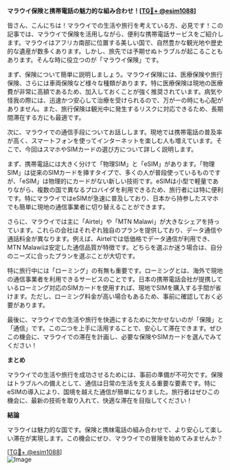 **マラウイ保険と携帯電話の魅力的な組み合わせ！[[TG💪+ @esim1088](https://t.me/s/esim1088)]**

皆さん、こんにちは！マラウイでの生活や旅行を考えている方、必見です！この記事では、マラウイで保険を活用しながら、便利な携帯電話サービスをご紹介します。マラウイはアフリカ南部に位置する美しい国で、自然豊かな観光地や歴史的な遺産が数多くあります。しかし、旅先では予期せぬトラブルが起こることもあります。そんな時に役立つのが「マラウイ保険」です。

まず、保険について簡単に説明しましょう。マラウイ保険には、医療保険や旅行保険、さらには車両保険など様々な種類があります。特に医療保険は現地の医療費が非常に高額であるため、加入しておくことが強く推奨されています。病気や怪我の際には、迅速かつ安心して治療を受けられるので、万が一の時にも心配がありません。また、旅行保険は観光中に発生するリスクに対応できるため、長期間滞在する方にも最適です。

次に、マラウイでの通信手段についてお話しします。現地では携帯電話の普及率が高く、スマートフォンを使ってインターネットを楽しむ人も増えています。そこで、今回はスマホやSIMカードの選び方について詳しく説明します。

まず、携帯電話には大きく分けて「物理SIM」と「eSIM」があります。「物理SIM」は従来のSIMカードを挿すタイプで、多くの人が普段使っているものですが、「eSIM」は物理的にカードがない新しい技術です。eSIMは小型で軽量でありながら、複数の国で異なるプロバイダを利用できるため、旅行者には特に便利です。特にマラウイではeSIMが急速に普及しており、日本から持参したスマホでも簡単に現地の通信事業者に切り替えることができます。

さらに、マラウイでは主に「Airtel」や「MTN Malawi」が大きなシェアを持っています。これらの会社はそれぞれ独自のプランを提供しており、データ通信や通話料金が異なります。例えば、Airtelでは低価格でデータ通信が利用でき、MTN Malawiは安定した通信品質が特徴です。どちらを選ぶか迷う場合は、自分のニーズに合ったプランを選ぶことが大切です。

特に旅行中には「ローミング」の有無も重要です。ローミングとは、海外で現地の通信事業者を利用できるサービスのことです。日本の携帯電話会社が提携しているローミング対応のSIMカードを使用すれば、現地でSIMを購入する手間が省けます。ただし、ローミング料金が高い場合もあるため、事前に確認しておく必要があります。

最後に、マラウイでの生活や旅行を快適にするために欠かせないのが「保険」と「通信」です。この二つを上手に活用することで、安心して滞在できます。ぜひこの機会に、マラウイでの滞在を計画し、必要な保険やSIMカードを選んでみてください！

**まとめ**

マラウイでの生活や旅行を成功させるためには、事前の準備が不可欠です。保険はトラブルへの備えとして、通信は日常の生活を支える重要な要素です。特にeSIMの導入により、国境を越えた通信が簡単になりました。旅行者はぜひこの機会に、最新の技術を取り入れて、快適な滞在を目指してください！

**結論**

マラウイは魅力的な国です。保険と携帓電話の組み合わせで、より安心して楽しい滞在が実現します。この機会にぜひ、マラウイでの冒険を始めてみませんか？

[[TG💪+ @esim1088](https://t.me/s/esim1088)]  
![Image](https://i.postimg.cc/Y0z9fWf4/image.png)